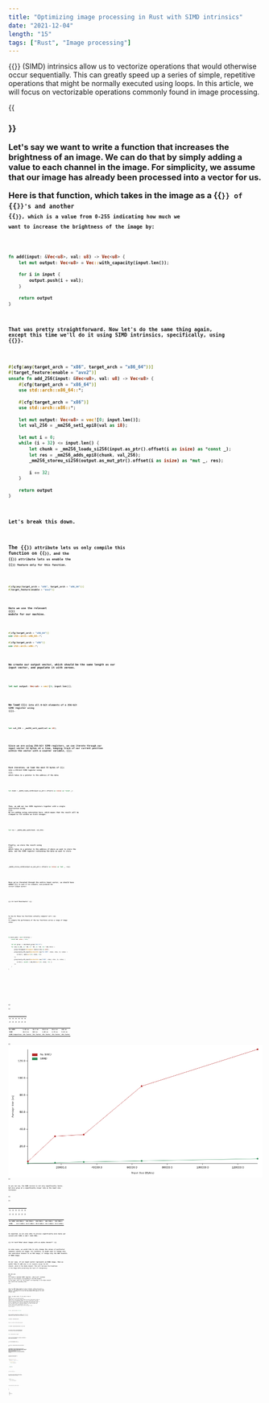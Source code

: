```yaml
---
title: "Optimizing image processing in Rust with SIMD intrinsics"
date: "2021-12-04"
length: "15"
tags: ["Rust", "Image processing"]
---
```

{{<link text="Single instruction, multiple data" href="https://en.wikipedia.org/wiki/SIMD">}}
(SIMD) intrinsics allow us to vectorize operations that would otherwise occur
sequentially. This can greatly speed up a series of simple, repetitive operations that might be normally 
executed using loops. In this article, we will focus on vectorizable operations commonly found in image processing.

{{<h3 text="Adjusting image brightness">}}

Let's say we want to write a function that increases the brightness of an image. We can do that by
simply adding a value to each channel in the image. For simplicity, we assume that our image has already been 
processed into a vector for us. 

Here is that function, which takes in the image as a 
{{<code text="Vec">}} of {{<code text="u8">}}'s and another  {{<code text="u8">}}, which is a value from 0-255 
indicating how much we want to increase the brightness of the image by:

```rust
fn add(input: &Vec<u8>, val: u8) -> Vec<u8> {
    let mut output: Vec<u8> = Vec::with_capacity(input.len());

    for i in input {
        output.push(i + val);
    }

    return output
}
```

That was pretty straightforward. Now let's do the same thing again, except this time we'll do it using SIMD intrinsics,
specifically, using 
{{<link text="AVX2 instructions" href="https://en.wikipedia.org/wiki/Advanced_Vector_Extensions">}}.

```rust
#[cfg(any(target_arch = "x86", target_arch = "x86_64"))]
#[target_feature(enable = "avx2")]
unsafe fn add_256(input: &Vec<u8>, val: u8) -> Vec<u8> {
    #[cfg(target_arch = "x86_64")]
    use std::arch::x86_64::*;

    #[cfg(target_arch = "x86")]
    use std::arch::x86::*;
    
    let mut output: Vec<u8> = vec![0; input.len()];
    let val_256 = _mm256_set1_epi8(val as i8);

    let mut i = 0;
    while (i + 32) <= input.len() {
        let chunk = _mm256_loadu_si256(input.as_ptr().offset(i as isize) as *const _);
        let res = _mm256_adds_epi8(chunk, val_256);
        _mm256_storeu_si256(output.as_mut_ptr().offset(i as isize) as *mut _, res);

        i += 32;
    }

    return output
}
```

Let's break this down.

The {{<code text="#[cfg]">}} attribute lets us only compile this function on {{<code text="x86/x86_64">}}, and
the {{<code text="#[target_feature]">}} attribute lets us enable the {{<code text="avx2">}} feature only for this function.

```rust
#[cfg(any(target_arch = "x86", target_arch = "x86_64"))]
#[target_feature(enable = "avx2")]
```

Here we use the relevant {{<link text="arch" href="https://doc.rust-lang.org/core/arch/index.html#">}} module
for our machine.

```rust
#[cfg(target_arch = "x86_64")]
use std::arch::x86_64::*;

#[cfg(target_arch = "x86")]
use std::arch::x86::*;
```

We create our output vector, which should be the same length as our input vector, and populate it with zeroes.

```rust
let mut output: Vec<u8> = vec![0; input.len()];
```

We load {{<code text="val">}} into all 8-bit elements of a 256-bit SIMD register using
{{<link text="_mm256_set1_epi8" href="https://doc.rust-lang.org/core/arch/x86_64/fn._mm256_set1_epi8.html">}}.

```rust
let val_256 = _mm256_set1_epi8(val as i8);
```

Since we are using 256-bit SIMD registers, we can iterate through our input vector 32 bytes at a time, keeping
track of our current position within the vector with a counter variable, {{<code text="i">}}.

Each iteration, we load the next 32 bytes of {{<code text="input">}} into a 256-bit SIMD register using
{{<link text="_mm256_loadu_si256" href="https://doc.rust-lang.org/core/arch/x86_64/fn._mm256_loadu_si256.html">}},
which takes in a pointer to the address of the data.

```rust
let chunk = _mm256_loadu_si256(input.as_ptr().offset(i as isize) as *const _);
```

Then, we add our two SIMD registers together with a single instruction using
{{<link text="_mm256_adds_epi8" href="https://doc.rust-lang.org/core/arch/x86_64/fn._mm256_adds_epi8.html">}}.
We are adding using saturation here, which means that the result will be clamped to fit within an 8-bit integer.

```rust
let res = _mm256_adds_epi8(chunk, val_256);
```

Finally, we store the result using
{{<link text="_mm256_storeu_si256" href="https://doc.rust-lang.org/core/arch/x86_64/fn._mm256_storeu_si256.html">}},
which takes in a pointer to the address of where we want to store the data, and the SIMD register containing the data
we want to store.

```rust
_mm256_storeu_si256(output.as_mut_ptr().offset(i as isize) as *mut _, res);
```

Once we've iterated through the entire input vector, we should have added {{<code text="val">}} to each of its
elements, and produced the correct output vector!

{{< h3 text="Benchmarks" >}}

So how do these two functions actually compare? Let's use 
{{<link text="criterion" href="https://github.com/bheisler/criterion.rs">}} to compare the performance
of the two functions across a range of image sizes.

```rust
fn bench_add(c: &mut Criterion) {
    static KB: usize = 1024;

    let mut group = c.benchmark_group("Add 10");
    for size in [KB, 16 * KB, 32 * KB, 64 * KB, 128 * KB].iter() {
        group.throughput(Throughput::Bytes(*size as u64));
        group.bench_with_input(BenchmarkId::new("No SIMD", size), size, |b, &size| {
            b.iter(|| add(&vec![10; size], 10))
        });
        group.bench_with_input(BenchmarkId::new("SIMD", size), size, |b, &size| {
            b.iter(|| unsafe { add_256(&vec![10; size], 10) })
        });
    }
}
```

<!---
```rust
Add 10/No SIMD/1024     time:   [1.9911 us 1.9913 us 1.9916 us]
                        thrpt:  [490.35 MiB/s 490.41 MiB/s 490.47 MiB/s]
Add 10/SIMD/1024        time:   [82.407 ns 82.845 ns 83.485 ns]
                        thrpt:  [11.423 GiB/s 11.512 GiB/s 11.573 GiB/s]
                        
Add 10/No SIMD/16384    time:   [31.677 us 31.680 us 31.683 us]
                        thrpt:  [493.17 MiB/s 493.22 MiB/s 493.26 MiB/s]
Add 10/SIMD/16384       time:   [621.91 ns 622.53 ns 623.34 ns]
                        thrpt:  [24.479 GiB/s 24.511 GiB/s 24.535 GiB/s]
                        
Add 10/No SIMD/32768    time:   [33.592 us 33.598 us 33.605 us]
                        thrpt:  [929.91 MiB/s 930.11 MiB/s 930.27 MiB/s]
Add 10/SIMD/32768       time:   [1.4783 us 1.4792 us 1.4802 us]
                        thrpt:  [20.617 GiB/s 20.631 GiB/s 20.644 GiB/s]
                        
Add 10/No SIMD/65536    time:   [85.862 us 94.245 us 101.66 us]
                        thrpt:  [614.81 MiB/s 663.17 MiB/s 727.91 MiB/s]
Add 10/SIMD/65536       time:   [2.7283 us 2.7311 us 2.7369 us]
                        thrpt:  [22.301 GiB/s 22.348 GiB/s 22.371 GiB/s]
                        
Add 10/No SIMD/131072   time:   [134.03 us 134.03 us 134.04 us]
                        thrpt:  [932.55 MiB/s 932.60 MiB/s 932.65 MiB/s]
Add 10/SIMD/131072      time:   [5.2322 us 5.2328 us 5.2335 us]
                        thrpt:  [23.325 GiB/s 23.328 GiB/s 23.331 GiB/s]                                                                                                                                                                                                
```
-->

{{<h4 text="Speed">}}

| {{<h5 text="Size (bytes)">}} | {{<h5 text="1024">}} | {{<h5 text="16384">}} | {{<h5 text="32768">}} | {{<h5 text="65536">}} | {{<h5 text="131072">}} |
|------------------------------|----------------------|-----------------------|-----------------------|-----------------------|------------------------|
| No SIMD                      | 1.99 us              | 31.7 us               | 33.6 us               | 94.2 us               | 134 us                 |
| SIMD                         | 82.8 ns              | 623 ns                | 1.48 us               | 2.73 us               | 5.23 us                |
| SIMD Comparison              | 24x faster           | 51x faster            | 23x faster            | 35x faster            | 26x faster             |

{{<img src="/images/blog/simd_line_chart.png" alt="Benchmark line chart" width="900" >}}

As you can see, the SIMD version is not only significantly faster,
but also grows at a significantly slower rate as the input size increases.

{{<h4 text="Throughput">}}

| {{<h5 text="Size (bytes)">}} | {{<h5 text="1024">}} | {{<h5 text="16384">}} | {{<h5 text="32768">}} | {{<h5 text="65536">}} | {{<h5 text="131072">}} |
|------------------------------|----------------------|-----------------------|-----------------------|-----------------------|------------------------|
| No SIMD                      | 490 MiB/s            | 493 MiB/s             | 930 MiB/s             | 663 MiB/s             | 933 MiB/s              |
| SIMD                         | 11.5 GiB/s           | 24.5 GiB/s            | 20.6 GiB/s            | 22.3 GiB/s            | 23.3 GiB/s             |

As expected, we are also able to process significantly more bytes per second with SIMD (1 GiB = 1024 MiB).

{{< h3 text="What about images with an alpha channel?" >}}

In some cases, we would like to only change the values of particular channels within our image. For instance, we might
want to change only the saturation channel in an HSV image, or change only the RGB channels of RGBA image.

In our case, if our input vector represents an RGBA image, then we would like to add {{<code text="val">}} to all
channels except the 4th channel, which is the alpha channel. This will increase the brightness of the image
while preserving the level of transparency. 

We can use 
{{<link text="_mm256_blendv_epi8" href="https://doc.rust-lang.org/core/arch/x86_64/fn._mm256_blendv_epi8.html">}}
to create a masked SIMD register, which will contain {{<code text="val">}} for the elements corresponding to the RGB
elements in the input, and 0 for the elements corresponding to the alpha channel. This would look something like:
{{<code text="{val, val, val, 0, val, val, val, 0, ...}">}}. 

Since our RGBA image happens to have 4 channels, making each pixel 4 bytes, we can conveniently
fit exactly 8 pixels into each 256-bit SIMD register, allowing us to re-use the same masked SIMD register for each
32-byte chunk.

First, we need a mask. If you take a look at
{{<link text="Intel's documentation" href="https://www.intel.com/content/www/us/en/docs/intrinsics-guide/index.html#text=_mm256_blendv_epi8">}}
for {{<code text="_mm256_blendv_epi8">}}, you'll see that only the highest bit of each 8-bit element needs to be set
in the mask to have an effect on its corresponding element. So, for a 4-byte pixel, the mask would be entirely zeroes
except for the highest bit. Since this value is in two's complement form, with the highest bit representing the sign
bit, the value we pass it should be negative. It turns out that the correct value can be represented as 
{{<code text="-80000000">}} in hex. We'll use this value to generate a mask for all the pixels in the
256-bit register:

```rust
let mask = _mm256_set1_epi32(-0x80000000);
```

Then, we need two registers to "blend". We'll use the {{<code text="val_256">}} register we previously created, and
another register full of zeroes, which we can create with the following:

```rust
let zeroes_256 = _mm256_setzero_si256();
```

Finally, we create the desired masked register:

```rust
let val_masked = _mm256_blendv_epi8(zeroes_256, val_256, mask);
```

And instead of adding {{<code text="val_256">}} to each 32-byte chunk of our input vector, we now add our masked register:

```rust
let res = _mm256_adds_epi8(chunk, val_masked);
```

Voila! Now, we have an optimized way to increase the brightness on both non-alpha and alpha images.

{{< h3 text="Implementation Notes" >}}

{{< h4 text="1. Calling functions that use SIMD intrinsics" >}}

One disadvantage of using SIMD intrinsics is that they are platform-specific. If you are writing functions that
other people may use, you'll want to include a fallback version that will run on all platforms. This can be 
accomplished using the {{<code text="is_x86_feature_detected!">}} macro, which will detect if the specified feature
is supported at runtime. This way, the function will work on any machine, but will use our optimized version
wherever it is supported.

In our case, we can use our initial {{<code text="add">}} implementation as our fallback function.

```rust
fn add_fn(input: &Vec<u8>, val: u8) -> Vec<u8> {
    #[cfg(any(target_arch = "x86", target_arch = "x86_64"))]
    {
        if is_x86_feature_detected!("avx2") {
            return unsafe { add_256(input, val) }
        }
    }

    // Fallback function
    return add(input, val) 
}
```

{{< h4 text="2. Leftover data" >}}

Not all images will be perfectly divisible by 32 bytes. If there are any bytes left over at the end, we can simply
process them sequentially, as there will be no more than 31 bytes to process.

```rust
if i > input.len() {
    for j in (i - 32)..input.len() {
        output[j] = input[j].saturating_add(val);
    }
}
```

I hope you found this helpful, and thanks for reading!

{{<h3 text="Additional resources">}}

- {{<link text="SIMD module" href="https://doc.rust-lang.org/core/arch/index.html">}}
- {{<link text="Portable SIMD module" href="https://rust-lang.github.io/portable-simd/core_simd/">}} (nightly-only)
- {{<link text="Intel Intrinsics Guide" href="https://www.intel.com/content/www/us/en/docs/intrinsics-guide/index.html#">}}